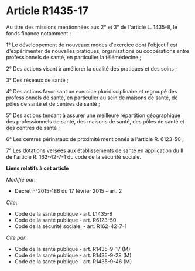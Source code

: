 # Article R1435-17

Au titre des missions mentionnées aux 2° et 3° de l'article L. 1435-8, le fonds finance notamment : 

1° Le développement de nouveaux modes d'exercice dont l'objectif est d'expérimenter de nouvelles pratiques, organisations ou
coopérations entre professionnels de santé, en particulier la télémédecine ; 

2° Des actions visant à améliorer la qualité des pratiques et des soins ; 

3° Des réseaux de santé ; 

4° Des actions favorisant un exercice pluridisciplinaire et regroupé des professionnels de santé, en particulier au sein de
maisons de santé, de pôles de santé et de centres de santé ; 

5° Des actions tendant à assurer une meilleure répartition géographique des professionnels de santé, des maisons de santé,
des pôles de santé et des centres de santé ; 

6° Les centres périnataux de proximité mentionnés à l'article R. 6123-50 ; 

7° Les dotations versées aux établissements de santé en application du II de l'article R. 162-42-7-1 du code de la sécurité
sociale.

**Liens relatifs à cet article**

_Modifié par_:

  - Décret n°2015-186 du 17 février 2015 - art. 2

_Cite_:

  - Code de la santé publique - art. L1435-8
  - Code de la santé publique - art. R6123-50
  - Code de la sécurité sociale. - art. R162-42-7-1

_Cité par_:

  - Code de la santé publique - art. R1435-9-17 (M)
  - Code de la santé publique - art. R1435-9-28 (M)
  - Code de la santé publique - art. R1435-9-46 (M)
